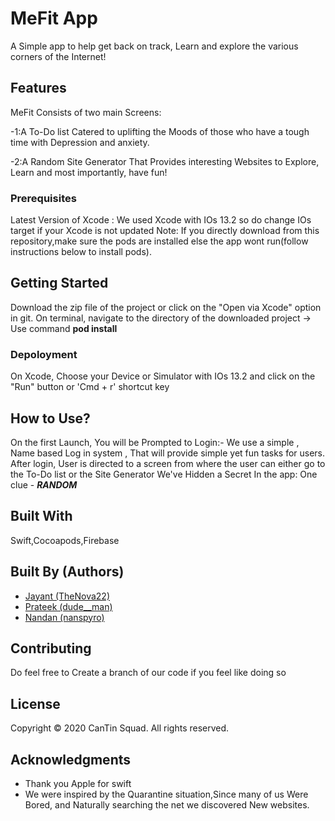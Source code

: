 # MeFit App

A Simple app to help get back on track, Learn and explore the various corners of the Internet!

## Features
MeFit Consists of two main Screens:

-1:A To-Do list Catered to uplifting the Moods of those who have a tough time with Depression and anxiety.

-2:A Random Site Generator That Provides interesting Websites to Explore, Learn and most importantly, have fun!

### Prerequisites

Latest Version of Xcode : We used Xcode with IOs 13.2 so do change IOs target if your Xcode is not updated
Note: If you directly download from this repository,make sure the pods are installed else the app wont run(follow instructions below to install pods).


## Getting Started

Download the zip file of the project or click on the "Open via Xcode" option in git.
On terminal, navigate to the directory of the downloaded project
-> Use command <b> pod install</b>

### Depoloyment
On Xcode, Choose your Device or Simulator with IOs 13.2 and click on the "Run" button or 'Cmd + r' shortcut key

## How to Use?
On the first Launch, You will be Prompted to Login:- We use a simple , Name based Log in system , That will provide simple yet fun tasks for users.
After login, User is directed to a screen from where the user can either go to the To-Do list or the Site Generator
We've Hidden a Secret In the app: One clue - <i><b>RANDOM</i></b>

## Built With
Swift,Cocoapods,Firebase

## Built By (Authors)  
* [Jayant (TheNova22)](https://github.com/TheNova22)  
* [Prateek (dude__man)](https://github.com/bmprateek) 
* [Nandan (nanspyro)](https://github.com/nandanhere) 

## Contributing
Do feel free to Create a branch of our code if you feel like doing so
## License
Copyright © 2020 CanTin Squad. All rights reserved.

## Acknowledgments

* Thank you Apple for swift
* We were inspired by the Quarantine situation,Since many of us Were Bored, and Naturally searching the net we discovered   New websites.

